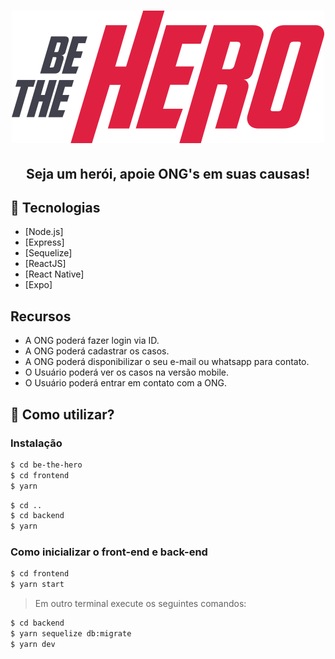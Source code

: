 <h1 align="center">
    <img alt="" title="" src="frontend/src/assets/logo.svg">
</h1>

<h2 align="center">Seja um herói, apoie ONG's em suas causas!</h2>

## 🚀 Tecnologias

- [Node.js]
- [Express]
- [Sequelize]
- [ReactJS]
- [React Native]
- [Expo]


## Recursos
* A ONG poderá fazer login via ID.
* A ONG poderá cadastrar os casos.
* A ONG poderá disponibilizar o seu e-mail ou whatsapp para contato.
* O Usuário poderá ver os casos na versão mobile.
* O Usuário poderá entrar em contato com a ONG.

## 🚀 Como utilizar?

### Instalação

```bash
$ cd be-the-hero
$ cd frontend 
$ yarn
```

```bash
$ cd ..
$ cd backend
$ yarn
```

### Como inicializar o front-end e back-end

```bash
$ cd frontend
$ yarn start
```

> Em outro terminal execute os seguintes comandos:

```bash
$ cd backend
$ yarn sequelize db:migrate
$ yarn dev
```
